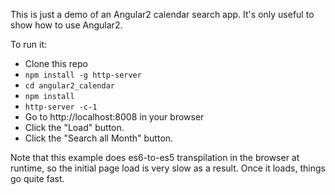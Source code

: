 This is just a demo of an Angular2 calendar search app. It's only useful to show how to use Angular2.

To run it:

 - Clone this repo
 - `npm install -g http-server`
 - `cd angular2_calendar`
 - `npm install`
 - `http-server -c-1`
 - Go to http://localhost:8008 in your browser
 - Click the "Load" button.
 - Click the "Search all Month" button.

Note that this example does es6-to-es5 transpilation in the browser at runtime, so the initial page load is very slow as a result. Once it loads, things go quite fast.
